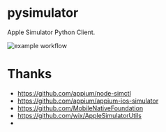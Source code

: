 # pysimulator 

Apple Simulator Python Client.

![example workflow](https://github.com/youngfreeFJS/pysimulator/actions/workflows/e2e.yaml/badge.svg)


# Thanks
- https://github.com/appium/node-simctl
- https://github.com/appium/appium-ios-simulator
- https://github.com/MobileNativeFoundation
- https://github.com/wix/AppleSimulatorUtils
- 